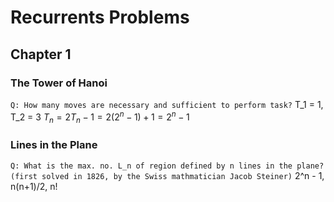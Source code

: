 # Recurrents Problems

## Chapter 1
### The Tower of Hanoi
`Q: How many moves are necessary and sufficient to perform task?`
T_1 = 1, T_2 = 3
$T_n = 2T_n-1 = 2(2^n-1) + 1 = 2^n - 1$

### Lines in the Plane
`Q: What is the max. no. L_n of region defined by n lines in the plane?`  
`(first solved in 1826, by the Swiss mathmatician Jacob Steiner)`
2^n - 1, n(n+1)/2, n!
